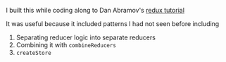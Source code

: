 I built this while coding along to Dan Abramov's [redux tutorial](https://egghead.io/lessons/react-redux-the-single-immutable-state-tree)

It was useful because it included patterns I had not seen before including 

1. Separating reducer logic into separate reducers
2. Combining it with `combineReducers`
3. `createStore`
